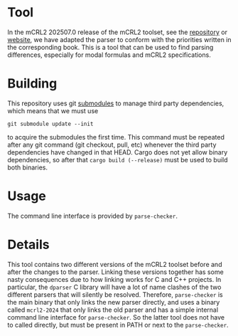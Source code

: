 
# Tool

In the mCRL2 202507.0 release of the mCRL2 toolset, see the
[repository](https://github.com/mCRL2org/mCRL2) or [website](https://mcrl2.org),
we have adapted the parser to conform with the priorities written in the
corresponding book. This is a tool that can be used to find parsing differences, especially for modal formulas and mCRL2 specifications.

# Building

This repository uses git [submodules](https://git-scm.com/book/en/v2/Git-Tools-Submodules) to manage third party dependencies, which means that we must use

```
git submodule update --init
```

to acquire the submodules the first time. This command must be repeated after any git command (git checkout, pull, etc) whenever the third party dependencies have changed in that HEAD. Cargo does not yet allow binary dependencies, so after that `cargo build (--release)` must be used to build both binaries.

# Usage

The command line interface is provided by `parse-checker`.

# Details

This tool contains two different versions of the mCRL2 toolset before and after
the changes to the parser. Linking these versions together has some nasty
consequences due to how linking works for C and C++ projects. In particular, the
`dparser` C library will have a lot of name clashes of the two different parsers
that will silently be resolved. Therefore, `parse-checker` is the main binary that only links the new
parser directly, and uses a binary called `mcrl2-2024` that only links the old parser and has a simple internal command line interface for `parse-checker`. So the latter tool does not have to called directly, but must be present in PATH or next to the `parse-checker`. 